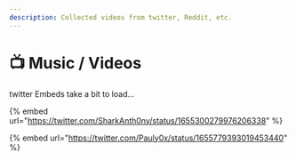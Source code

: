 ```yaml
---
description: Collected videos from twitter, Reddit, etc.
---
```


# 📺 Music / Videos

twitter Embeds take a bit to load...

{% embed url="https://twitter.com/SharkAnth0ny/status/1655300279976206338" %}

{% embed url="https://twitter.com/Pauly0x/status/1655779393019453440" %}
